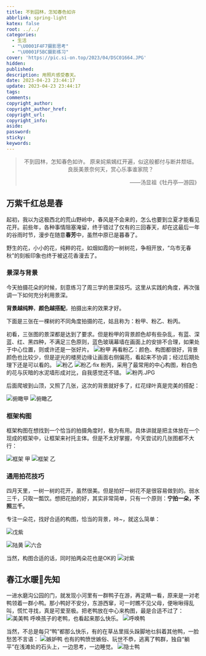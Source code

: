 ```yaml
---
title: 不到园林，怎知春色如许
abbrlink: spring-light
katex: false
root: ../../
categories:
  - 生活
  - "\U0001F4F7摄影思考"
  - "\U0001F5BC️摄影练习"
cover: 'https://pic.si-on.top/2023/04/DSC01664.JPG'
hidden: 
published: 
description: 用照片感受春天。
date: 2023-04-23 23:44:17
update: 2023-04-23 23:44:17
tags:
comments:
copyright_author:
copyright_author_href:
copyright_url:
copyright_info:
aside:
password:
sticky:
keywords:
---
```


> <center>不到园林，怎知春色如许。 原来姹紫嫣红开遍，似这般都付与断井颓垣。 良辰美景奈何天，赏心乐事谁家院？</center>
> <p align="right">——汤显祖《牡丹亭—游园》</p>

## 万紫千红总是春
起初，我以为这极西北的荒山野岭中，春风是不会来的，怎么也要到立夏才能看见花开。前些年，各种事情阻塞淹留，终于错过了仅有的三回春天，却在这最后一年的谷雨时节，漫步在随意**春芳**中，虽然中原已是暮春了。

野生的花，小小的花，纯粹的花，如烟如霞的一树树花，争相开放，“乌市无春秋”的刻板印象也终于被这花香漫去了。

### 景深与背景
今天拍摄花朵的时候，刻意练习了周三学的景深技巧。这里从实践的角度，再次强调一下如何充分利用景深。

**背景越纯粹**，**颜色越搭配**，拍摄出来的效果才好。

下面是三张在一棵树的不同角度拍摄的花，姑且称为：粉甲、粉乙、粉丙。

初看，三张图的景深都是达到了要求。但是粉甲的背景颜色却有些杂乱，有蓝、深蓝、红、黑四种，不满足三色原则，蓝色玻璃幕墙在画面上的安排不合理，如果处于中心位置，则或许还是一张好片。
![粉甲](https://pic.si-on.top/2023/04/DSC01699.JPG)
再看粉乙：颜色、构图都很好，背景颜色也比较少，但是逆光的楼房边缘让画面右侧偏亮，看起来不协调；经过后期处理下还是可以看的。
![粉乙](https://pic.si-on.top/2023/04/DSC01701_v1.JPG)
![粉乙·fix](https://pic.si-on.top/2023/04/20230424003658.png)
粉丙，采用了最常用的中心构图，粉白色的花与灰暗的水泥墙形成对比，自我感觉还不错。
![粉丙.JPG](https://pic.si-on.top/2023/04/DSC01726.JPG)

后面爬坡到山顶，又照了几张，这次的背景就好多了，红花绿叶真是完美的搭配：

![俯瞰甲](https://pic.si-on.top/2023/04/DSC01704.JPG)
![俯瞰乙](https://pic.si-on.top/2023/04/DSC01713.JPG)

### 框架构图
框架构图在想找到一个恰当的拍摄角度时，极为有用。具体讲就是把主体放在一个现成的框架中，让框架来衬托主体。但是不太好掌握，今天尝试的几张图都不大行：

![框架 甲](https://pic.si-on.top/2023/04/DSC01718_v1.JPG)
![框架 乙](https://pic.si-on.top/2023/04/DSC01728_v1.JPG)

### 通用拍花技巧
四月天里，一树一树的花开，虽然很美。但是拍好一树花不是很容易做到的。弱水三千，只取一瓢饮。想把花拍的好，其实非常简单，只有一个原则：**宁拍一朵，不照三千**。

专注一朵花，找好合适的构图，恰当的背景，咔~，就这么简单：

![戊紫](https://pic.si-on.top/2023/04/DSC01732.JPG)

![陆黄](https://pic.si-on.top/2023/04/DSC01746.JPG)
![六合](https://pic.si-on.top/2023/04/DSC01756.JPG)

当然，构图合适的话，同时拍两朵花也是OK的
![对紫](https://pic.si-on.top/2023/04/DSC01750.JPG)


## 春江水暖🦆先知
一进水磨沟公园的门，就发现小河里有一群鸭子在游，再定睛一看，原来是一对老鸭领着一群小鸭。那小鸭好不安分，东游西窜，可一时瞧不见父母，便啾啾得乱叫，慌忙寻找，真是可爱至极。把老鸭放在中心来构图，最是合适不过了：
![美美鸭](https://pic.si-on.top/2023/04/DSC01665.JPG)
呼唤孩子的老鸭，也看起来那么快乐。
![呼唤鸭](https://pic.si-on.top/2023/04/DSC01664.JPG)


当然，不总是每只“鸭”都那么快乐，有的在草丛里摇头跺脚地乜斜着其他鸭，一脸愁苦不言语：
![嫉妒鸭](https://pic.si-on.top/2023/04/DSC01677.JPG)
也有的鸭愤世嫉俗、玩世不恭，逃离了鸭群，独自“躺平”在浅滩处的石头上，一边思考，一边睡觉。
![隐士鸭](https://pic.si-on.top/2023/04/DSC01687.JPG)


